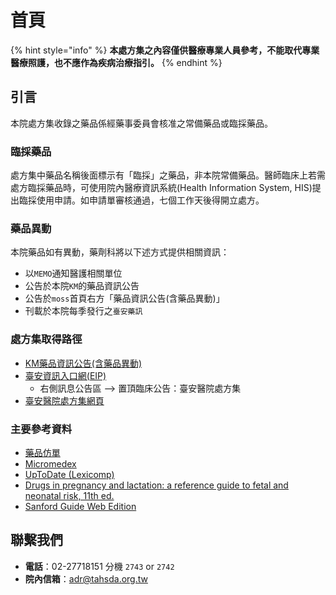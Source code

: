 # 首頁

{% hint style="info" %}
**本處方集之內容僅供醫療專業人員參考，不能取代專業醫療照護，也不應作為疾病治療指引。**
{% endhint %}

## 引言

本院處方集收錄之藥品係經藥事委員會核准之常備藥品或臨採藥品。

### 臨採藥品

處方集中藥品名稱後面標示有「臨採」之藥品，非本院常備藥品。醫師臨床上若需處方臨採藥品時，可使用院內醫療資訊系統\(Health Information System, HIS\)提出臨採使用申請。如申請單審核通過，七個工作天後得開立處方。

### 藥品異動

本院藥品如有異動，藥劑科將以下述方式提供相關資訊：

* 以`MEMO`通知醫護相關單位
* 公告於本院`KM`的藥品資訊公告
* 公告於`moss`首頁右方「藥品資訊公告\(含藥品異動\)」
* 刊載於本院每季發行之`臺安藥訊`

### 處方集取得路徑

* [KM藥品資訊公告\(含藥品異動\)](http://km.domain.tahsda.org.tw/KM/listfolders.aspx?uid=2429)
* [臺安資訊入口網\(EIP\)](http://portal.tahsda.org.tw/TaianPortal/)
  * 右側訊息公告區 --&gt; 置頂臨床公告：臺安醫院處方集
* [臺安醫院處方集網頁](https://shin13.gitbook.io/formulary/)

### 主要參考資料

* [藥品仿單](https://info.fda.gov.tw/MLMS/H0001.aspx)
* [Micromedex](https://www.micromedexsolutions.com/micromedex2/librarian/ssl/true)
* [UpToDate \(Lexicomp\)](https://www.uptodate.com/contents/search)
* [Drugs in pregnancy and lactation: a reference guide to fetal and neonatal risk, 11th ed.](https://erm.tahsda.org.tw/taerm/sendurl_api_v3.jsp?type=0&journal_id=10147)
* [Sanford Guide Web Edition](https://webedition.sanfordguide.com/acl_users/credentials_cookie_auth/require_login?came_from=https%3A//webedition.sanfordguide.com/en)

## 聯繫我們

* **電話**：02-27718151 分機 `2743` or `2742`
* **院內信箱**：adr@tahsda.org.tw

